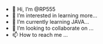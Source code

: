 - 👋 Hi, I’m @RP555
- 👀 I’m interested in learning more...
- 🌱 I’m currently learning JAVA...
- 💞️ I’m looking to collaborate on ...
- 📫 How to reach me ...

<!---
RP555/RP555 is a ✨ special ✨ repository because its `README.md` (this file) appears on your GitHub profile.
You can click the Preview link to take a look at your changes.
--->
